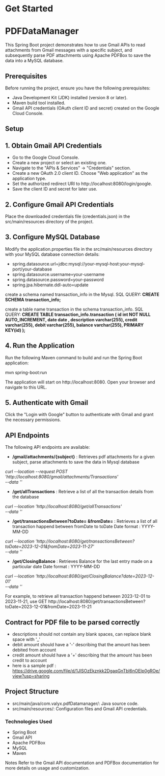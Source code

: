 
# Get Started 

# PDFDataManager

This Spring Boot project demonstrates how to use Gmail APIs to read attachments from Gmail messages with a specific subject, and subsequently parse PDF attachments using Apache PDFBox to save the data into a MySQL database.

## Prerequisites
Before running the project, ensure you have the following prerequisites:

* Java Development Kit (JDK) installed (version 8 or later).
* Maven build tool installed.
* Gmail API credentials (OAuth client ID and secret) created on the Google Cloud Console.

## Setup

## 1. Obtain Gmail API Credentials

* Go to the Google Cloud Console.
* Create a new project or select an existing one.
* Navigate to the "APIs & Services" -> "Credentials" section.
* Create a new OAuth 2.0 client ID. Choose "Web application" as the application type.
* Set the authorized redirect URI to http://localhost:8080/login/google.
* Save the client ID and secret for later use.

## 2. Configure Gmail API Credentials

Place the downloaded credentials file (credentials.json) in the src/main/resources directory of the project.

## 3. Configure MySQL Database
Modify the application.properties file in the src/main/resources directory with your MySQL database connection details:

 * spring.datasource.url=jdbc:mysql://your-mysql-host:your-mysql-port/your-database  
* spring.datasource.username=your-username
* spring.datasource.password=your-password
* spring.jpa.hibernate.ddl-auto=update

create a schema named transaction_info in the Mysql.
SQL QUERY: **CREATE SCHEMA transaction_info;**

create a table name transaction in the schema transaction_info.
SQL QUERY:  **CREATE TABLE transaction_info.transaction (
      id int NOT NULL AUTO_INCREMENT,
      date date ,
      description varchar(255),
      credit varchar(255),
      debit  varchar(255),
      balance  varchar(255),
      PRIMARY KEY(id)
      );**

## 4. Run the Application
Run the following Maven command to build and run the Spring Boot application:

mvn spring-boot:run

The application will start on http://localhost:8080. Open your browser and navigate to this URL.

## 5. Authenticate with Gmail
Click the "Login with Google" button to authenticate with Gmail and grant the necessary permissions.

## API Endpoints

The following API endpoints are available:

* **/gmail/attachments/{subject}** : Retrieves pdf attachments for a given subject, parse attachments to save the data in Mysql database 

_curl --location --request POST 'http://localhost:8080/gmail/attachments/Transactions' \
--data ''_


* **/get/allTransactions** : Retrieve a list of all the transaction details from the database

_curl --location 'http://localhost:8080/get/allTransactions' \
--data ''_

* **/get/transactionsBetween?toDate= &fromDate=** : Retrieves a list of all transaction happend between fromDate to toDate 
Date format : YYYY-MM-DD

_curl --location 'http://localhost:8080/get/transactionsBetween?toDate=2023-12-01&fromDate=2023-11-27' \
--data ''_

* **/get/ClosingBalance** : Retrieves Balance for the last entry made on a particular date 
Date format : YYYY-MM-DD

_curl --location 'http://localhost:8080/get/ClosingBalance?date=2023-12-01' \
--data ''_

For example, to retrieve all transaction happend between 2023-12-01 to 2023-11-21, use GET http://localhost:8080/get/transactionsBetween?toDate=2023-12-01&fromDate=2023-11-21


## Contract for PDF file to be parsed correctly
* descriptions should not contain any blank spaces, can replace blank space with '_'
* debit amount should have a '-' describing that the amount has been debited from account
* credit amount should have a '+' describing that the amount has been credit to account
* here is a sample pdf : https://drive.google.com/file/d/1JlSOzEkznkk2DgaqGnTbI6nOEIp0gROe/view?usp=sharing
## Project Structure
* src/main/java/com.valyx.pdfDatamanager/: Java source code.
* src/main/resources/: Configuration files and Gmail API credentials.

### Technologies Used
* Spring Boot
* Gmail API
* Apache PDFBox
* MySQL
* Maven

Notes
Refer to the Gmail API documentation and PDFBox documentation for more details on usage and customization.





